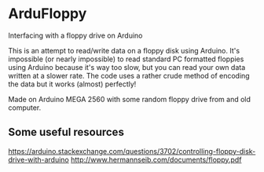 ArduFloppy
==========
Interfacing with a floppy drive on Arduino

This is an attempt to read/write data on a floppy disk using Arduino. It's impossible (or nearly impossible) to read standard PC formatted floppies using Arduino because it's way too slow, but you can read your own data written at a slower rate. The code uses a rather crude method of encoding the data but it works (almost) perfectly!

Made on Arduino MEGA 2560 with some random floppy drive from and old computer.

Some useful resources
---------------------
https://arduino.stackexchange.com/questions/3702/controlling-floppy-disk-drive-with-arduino
http://www.hermannseib.com/documents/floppy.pdf
